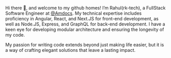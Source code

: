 
Hi there 👋, and welcome to my github homes! I’m Rahul(rk-tech), a FullStack Software Engineer at [@Amdocs](https://www.amdocs.com/). My technical expertise includes proficiency in Angular, React, and Next.JS for front-end development, as well as Node.JS, Express, and GraphQL for back-end development. I have a keen eye for developing modular architecture and ensuring the longevity of my code.

My passion for writing code extends beyond just making life easier, but it is a way of crafting elegant solutions that leave a lasting impact.


<!-- <p align="center"><img src="https://github.com/monk1337/monk1337/blob/master/node_update_.gif"> </p> -->

<!--
**monk1337/monk1337** is a ✨ _special_ ✨ repository because its `README.md` (this file) appears on your GitHub profile.
Here are some ideas to get you started:
- 🔭 I’m currently working on ...
- 🌱 I’m currently learning ...
- 👯 I’m looking to collaborate on ...
- 🤔 I’m looking for help with ...
- 💬 Ask me about ...
- 📫 How to reach me: ...
- 😄 Pronouns: ...
- ⚡ Fun fact: ...
-->